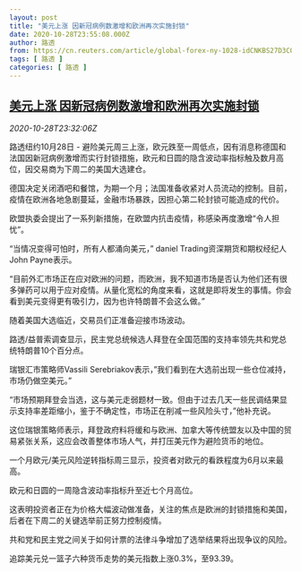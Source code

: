 ```yaml
---
layout: post
title: "美元上涨 因新冠病例数激增和欧洲再次实施封锁"
date: 2020-10-28T23:55:08.000Z
author: 路透
from: https://cn.reuters.com/article/global-forex-ny-1028-idCNKBS27D3CQ
tags: [ 路透 ]
categories: [ 路透 ]
---
```

<!--1603929308000-->
[美元上涨 因新冠病例数激增和欧洲再次实施封锁](https://cn.reuters.com/article/global-forex-ny-1028-idCNKBS27D3CQ)
------

<div>
<div><i>2020-10-28T23:32:06Z</i></div><p>路透纽约10月28日 - 避险美元周三上涨，欧元跌至一周低点，因有消息称德国和法国因新冠病例激增而实行封锁措施，欧元和日圆的隐含波动率指标触及数月高位，因交易商为下周二的美国大选建仓。</p><p>德国决定关闭酒吧和餐馆，为期一个月；法国准备收紧对人员流动的控制。目前，疫情在欧洲各地急剧蔓延，金融市场暴跌，因担心第二轮封锁可能造成的代价。</p><p>欧盟执委会提出了一系列新措施，在欧盟内抗击疫情，称感染再度激增“令人担忧”。</p><p>“当情况变得可怕时，所有人都涌向美元，” daniel Trading资深期货和期权经纪人John Payne表示。</p><p>“目前外汇市场正在应对欧洲的问题，而欧洲，我不知道市场是否认为他们还有很多弹药可以用于应对疫情。从量化宽松的角度来看，这就是即将发生的事情。你会看到美元变得更有吸引力，因为也许特朗普不会这么做。”</p><p>随着美国大选临近，交易员们正准备迎接市场波动。</p><p>路透/益普索调查显示，民主党总统候选人拜登在全国范围的支持率领先共和党总统特朗普10个百分点。</p><p>瑞银汇市策略师Vassili Serebriakov表示，”我们看到在大选前出现一些仓位减持，市场仍做空美元。”</p><p>“市场预期拜登会当选，这与美元走弱题材一致。但由于过去几天一些民调结果显示支持率差距缩小，鉴于不确定性，市场正在削减一些风险头寸，”他补充说。</p><p>这位瑞银策略师表示，拜登政府料将缓和与欧洲、加拿大等传统盟友以及中国的贸易紧张关系，这应会改善整体市场人气，并打压美元作为避险货币的地位。</p><p>一个月欧元/美元风险逆转指标周三显示，投资者对欧元的看跌程度为6月以来最高。</p><p>欧元和日圆的一周隐含波动率指标升至近七个月高位。</p><p>这表明投资者正在为价格大幅波动做准备，关注的焦点是欧洲的封锁措施和美国，后者在下周二的关键选举前正努力控制疫情。</p><p>共和党和民主党之间关于如何计票的法律斗争增加了选举结果将出现争议的风险。</p><p>追踪美元兑一篮子六种货币走势的美元指数上涨0.3%，至93.39。</p>
</div>
